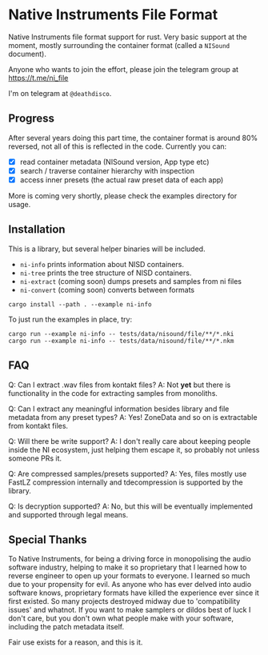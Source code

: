 # Native Instruments File Format

Native Instruments file format support for rust. Very basic support at the moment, mostly surrounding the container format (called a `NISound` document).

Anyone who wants to join the effort, please join the telegram group at https://t.me/ni_file

I'm on telegram at `@deathdisco`.

## Progress

After several years doing this part time, the container format is around 80% reversed, not all of this is reflected in the code. Currently you can:

- [x] read container metadata (NISound version, App type etc)
- [x] search / traverse container hierarchy with inspection
- [x] access inner presets (the actual raw preset data of each app)

More is coming very shortly, please check the examples directory for usage.

## Installation

This is a library, but several helper binaries will be included.

- `ni-info` prints information about NISD containers.
- `ni-tree` prints the tree structure of NISD containers.
- `ni-extract` (coming soon) dumps presets and samples from ni files
- `ni-convert` (coming soon) converts between formats

```
cargo install --path . --example ni-info
```

To just run the examples in place, try:
```
cargo run --example ni-info -- tests/data/nisound/file/**/*.nki
cargo run --example ni-info -- tests/data/nisound/file/**/*.nkm
```

## FAQ

Q: Can I extract .wav files from kontakt files?
A: Not **yet** but there is functionality in the code for extracting samples from monoliths.

Q: Can I extract any meaningful information besides library and file metadata from any preset types?
A: Yes! ZoneData and so on is extractable from kontakt files.

Q: Will there be write support?
A: I don't really care about keeping people inside the NI ecosystem, just helping them escape it, so probably not unless someone PRs it.

Q: Are compressed samples/presets supported?
A: Yes, files mostly use FastLZ compression internally and tdecompression is supported by the library.

Q: Is decryption supported?
A: No, but this will be eventually implemented and supported through legal means.

## Special Thanks

To Native Instruments, for being a driving force in monopolising the audio software industry, helping to make it so proprietary that I learned how to reverse engineer to open up your formats to everyone. I learned so much due to your propensity for evil. As anyone who has ever delved into audio software knows, proprietary formats have killed the experience ever since it first existed. So many projects destroyed midway due to 'compatibility issues' and whatnot. If you want to make samplers or dildos best of luck I don't care, but you don't own what people make with your software, including the patch metadata itself.

Fair use exists for a reason, and this is it.
